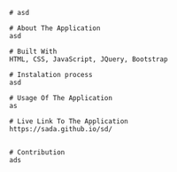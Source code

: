 
    # asd

    # About The Application
    asd

    # Built With
    HTML, CSS, JavaScript, JQuery, Bootstrap
    
    # Instalation process
    asd 

    # Usage Of The Application
    as
     
    # Live Link To The Application  
    https://sada.github.io/sd/
    
    
    # Contribution
    ads
    
